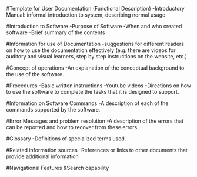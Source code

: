 #Template for User Documentation (Functional Description)
  -Introductory Manual: informal introduction to system, describing normal usage


#Introduction to Software
	-Purpose of Software
	-When and who created software
	-Brief summary of the contents

#Information for use of Documentation
	-suggestions for different readers on how to use the documentation effectively
		(e.g. there are videos for auditory and visual learners, step by step instructions on  the website, etc.)

#Concept of operations
	-An explanation of the conceptual background to the use of the software. 

#Procedures
  -Basic written instructions
	-Youtube videos
	-Directions on how to use the software to complete the tasks that it is designed to support.

#Information on Software Commands
	-A description of each of the commands supported by the software. 


#Error Messages and problem resolution
	-A description of the errors that can be reported and how to recover from these errors. 


#Glossary
	-Definitions of specialized terms used. 


#Related information sources
	-References or links to other documents that provide additional information

#Navigational Features &Search capability

